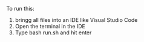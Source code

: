 To run this:
1. bringg all files into an IDE like Visual Studio Code
2. Open the terminal in the IDE
3. Type bash run.sh and hit enter
